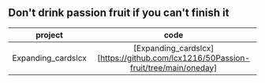 ## Don't drink passion fruit if you can't finish it
|project|code|
|:--:|:--:|
|Expanding_cardslcx|[Expanding_cardslcx][https://github.com/lcx1216/50Passion-fruit/tree/main/oneday]|
